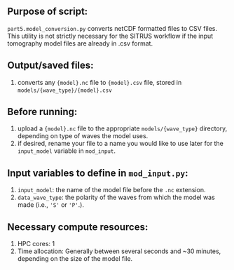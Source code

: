 ## Purpose of script:
`part5.model_conversion.py` converts netCDF formatted files to CSV files. This utility is not strictly necessary for the SITRUS workflow if the input tomography model files are already in .csv format.

## Output/saved files:
1. converts any `{model}.nc` file to `{model}.csv` file, stored in `models/{wave_type}/{model}.csv`


## Before running:
1. upload a `{model}.nc` file to the appropriate `models/{wave_type}` directory, depending on type of waves the model uses.
2. if desired, rename your file to a name you would like to use later for the `input_model` variable in `mod_input`.


## Input variables to define in `mod_input.py`: 
1. `input_model`: the name of the model file before the `.nc` extension.
2. `data_wave_type`: the polarity of the waves from which the model was made (i.e., `'S'` or `'P'`.).


## Necessary compute resources:
1. HPC cores: 1
2. Time allocation: Generally between several seconds and ~30 minutes, depending on the size of the model file.